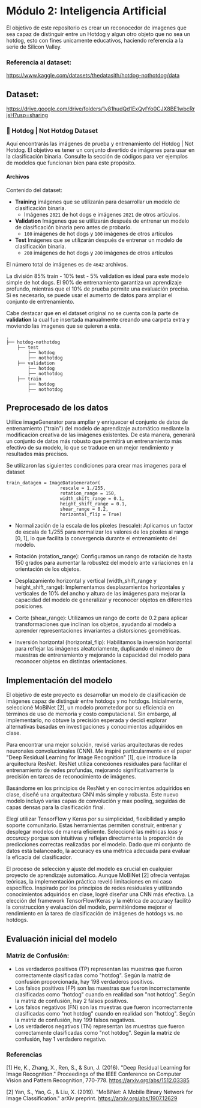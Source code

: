 # Módulo 2: Inteligencia Artificial

El objetivo de este repositorio es crear un reconocedor de imagenes que sea capaz de distinguir entre un Hotdog y algun otro objeto que no sea un hotdog, esto con fines unicamente educativos, haciendo referencia a la serie de Silicon Valley.

### Referencia al dataset:
https://www.kaggle.com/datasets/thedatasith/hotdog-nothotdog/data

## Dataset: 
https://drive.google.com/drive/folders/1y81hudQd1ExQyfYo0CJX8BE1wbcRrjsH?usp=sharing

### 🌭 Hotdog | Not Hotdog Dataset

Aquí encontrarás las imágenes de prueba y entrenamiento del Hotdog | Not Hotdog. El objetivo es tener un conjunto divertido de imágenes para usar en la clasificación binaria. Consulte la sección de códigos para ver ejemplos de modelos que funcionan bien para este propósito.

#### Archivos

Contenido del dataset:

- **Training** imágenes que se utilizarán para desarrollar un modelo de clasificación binaria.
     - Imágenes `2021` de hot dogs e imágenes `2021` de otros artículos.
- **Validation** Imágenes que se utilizarán después de entrenar un modelo de clasificación binaria pero antes de probarlo.
     - `100` imágenes de hot dogs y `100` imágenes de otros artículos
- **Test** Imágenes que se utilizarán después de entrenar un modelo de clasificación binaria.
     - `200` imágenes de hot dogs y `200` imágenes de otros artículos

El número total de imágenes es de `4642` archivos.

La división 85% train - 10% test - 5% validation es ideal para este modelo simple de hot dogs. El 90% de entrenamiento garantiza un aprendizaje profundo, mientras que el 10% de prueba permite una evaluación precisa. Si es necesario, se puede usar el aumento de datos para ampliar el conjunto de entrenamiento.

Cabe destacar que en el dataset original no se cuenta con la parte de **validation** la cual fue insertada manualmente creando una carpeta extra y moviendo las imagenes que se quieren a esta.
    
    .
    ├── hotdog-nothotdog 
        ├── test
            ├── hotdog
            ├── nothotdog   
        ├── validation
            ├── hotdog
            ├── nothotdog
        ├── train
            ├── hotdog
            ├── nothotdog

## Preprocesado de los datos

Utilice imageGenerator para ampliar y enriquecer el conjunto de datos de entrenamiento ("train") del modelo de aprendizaje automático mediante la modificación creativa de las imágenes existentes. De esta manera, generará un conjunto de datos más robusto que permitirá un entrenamiento más efectivo de su modelo, lo que se traduce en un mejor rendimiento y resultados más precisos.

Se utilizaron las siguientes condiciones para crear mas imagenes para el dataset

```
train_datagen = ImageDataGenerator(
					rescale = 1./255,
					rotation_range = 150,
					width_shift_range = 0.1,
					height_shift_range = 0.1,
					shear_range = 0.2,
					horizontal_flip = True)
```
- Normalización de la escala de los píxeles (rescale):
Aplicamos un factor de escala de 1./255 para normalizar los valores de los píxeles al rango [0, 1], lo que facilita la convergencia durante el entrenamiento del modelo.

- Rotación (rotation_range):
Configuramos un rango de rotación de hasta 150 grados para aumentar la robustez del modelo ante variaciones en la orientación de los objetos.

- Desplazamiento horizontal y vertical (width_shift_range y height_shift_range):
Implementamos desplazamientos horizontales y verticales de 10% del ancho y altura de las imágenes para mejorar la capacidad del modelo de generalizar y reconocer objetos en diferentes posiciones.

- Corte (shear_range):
Utilizamos un rango de corte de 0.2 para aplicar transformaciones que inclinan los objetos, ayudando al modelo a aprender representaciones invariantes a distorsiones geométricas.

- Inversión horizontal (horizontal_flip):
Habilitamos la inversión horizontal para reflejar las imágenes aleatoriamente, duplicando el número de muestras de entrenamiento y mejorando la capacidad del modelo para reconocer objetos en distintas orientaciones.

## Implementación del modelo

El objetivo de este proyecto es desarrollar un modelo de clasificación de imágenes capaz de distinguir entre hotdogs y no hotdogs. Inicialmente, seleccioné MoBiNet [2], un modelo prometedor por su eficiencia en términos de uso de memoria y costo computacional. Sin embargo, al implementarlo, no obtuve la precisión esperada y decidí explorar alternativas basadas en investigaciones y conocimientos adquiridos en clase.

Para encontrar una mejor solución, revisé varias arquitecturas de redes neuronales convolucionales (CNN). Me inspiré particularmente en el paper "Deep Residual Learning for Image Recognition" [1], que introduce la arquitectura ResNet. ResNet utiliza conexiones residuales para facilitar el entrenamiento de redes profundas, mejorando significativamente la precisión en tareas de reconocimiento de imágenes.

Basándome en los principios de ResNet y en conocimientos adquiridos en clase, diseñé una arquitectura CNN más simple y robusta. Este nuevo modelo incluyó varias capas de convolución y max pooling, seguidas de capas densas para la clasificación final.

Elegí utilizar TensorFlow y Keras por su simplicidad, flexibilidad y amplio soporte comunitario. Estas herramientas permiten construir, entrenar y desplegar modelos de manera eficiente. Seleccioné las métricas *loss* y *accuracy* porque son intuitivas y reflejan directamente la proporción de predicciones correctas realizadas por el modelo. Dado que mi conjunto de datos está balanceado, la accuracy es una métrica adecuada para evaluar la eficacia del clasificador.

El proceso de selección y ajuste del modelo es crucial en cualquier proyecto de aprendizaje automático. Aunque MoBiNet [2] ofrecía ventajas teóricas, la implementación práctica reveló limitaciones en mi caso específico. Inspirado por los principios de redes residuales y utilizando conocimientos adquiridos en clase, logré diseñar una CNN más efectiva. La elección del framework TensorFlow/Keras y la métrica de accuracy facilitó la construcción y evaluación del modelo, permitiéndome mejorar el rendimiento en la tarea de clasificación de imágenes de hotdogs vs. no hotdogs.

## Evaluación inicial del modelo

### Matriz de Confusión:


- Los verdaderos positivos (TP) representan las muestras que fueron correctamente clasificadas como "hotdog". Según la matriz de confusión proporcionada, hay 198 verdaderos positivos.
- Los falsos positivos (FP) son las muestras que fueron incorrectamente clasificadas como "hotdog" cuando en realidad son "not hotdog". Según la matriz de confusión, hay 2 falsos positivos.
- Los falsos negativos (FN) son las muestras que fueron incorrectamente clasificadas como "not hotdog" cuando en realidad son "hotdog". Según la matriz de confusión, hay 199 falsos negativos.
- Los verdaderos negativos (TN) representan las muestras que fueron correctamente clasificadas como "not hotdog". Según la matriz de confusión, hay 1 verdadero negativo.

### Referencias
[1] He, K., Zhang, X., Ren, S., & Sun, J. (2016). "Deep Residual Learning for Image Recognition." Proceedings of the IEEE Conference on Computer Vision and Pattern Recognition, 770-778. https://arxiv.org/abs/1512.03385 

[2] Yan, S., Yao, G., & Liu, X. (2019). "MoBiNet: A Mobile Binary Network for Image Classification." arXiv preprint. https://arxiv.org/abs/1907.12629 
